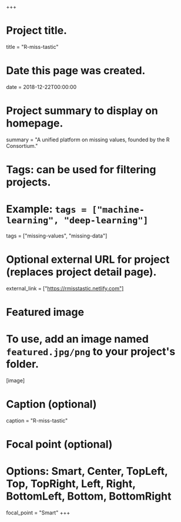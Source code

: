 +++
# Project title.
title = "R-miss-tastic"

# Date this page was created.
date = 2018-12-22T00:00:00

# Project summary to display on homepage.
summary = "A unified platform on missing values, founded by the R Consortium."

# Tags: can be used for filtering projects.
# Example: `tags = ["machine-learning", "deep-learning"]`
tags = ["missing-values", "missing-data"]

# Optional external URL for project (replaces project detail page).
external_link = ["https://rmisstastic.netlify.com"]

# Featured image
# To use, add an image named `featured.jpg/png` to your project's folder. 
[image]
  # Caption (optional)
  caption = "R-miss-tastic"

  # Focal point (optional)
  # Options: Smart, Center, TopLeft, Top, TopRight, Left, Right, BottomLeft, Bottom, BottomRight
  focal_point = "Smart"
+++
